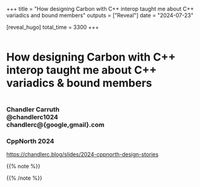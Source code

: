 +++
title = "How designing Carbon with C++ interop taught me about C++ variadics and bound members"
outputs = ["Reveal"]
date = "2024-07-23"

[reveal_hugo]
total_time = 3300
+++

<div class="r-stretch" style="display: flex; flex-direction: column; justify-content: flex-start">

# How designing Carbon with C++ interop taught me about C++ variadics & bound members

</div>
<div class="col-container"><div class="col-4">

### Chandler Carruth <br/> @chandlerc1024 <br/> chandlerc@{google,gmail}.com

</div><div class="col right">

### CppNorth 2024

</div></div>
<div class="right">

https://chandlerc.blog/slides/2024-cppnorth-design-stories

</div>

{{% note %}}


{{% /note %}}

